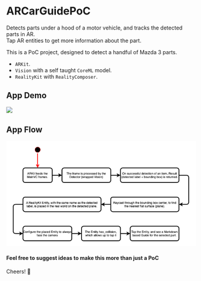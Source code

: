 # ARCarGuidePoC

Detects parts under a hood of a motor vehicle, and tracks the detected parts in AR.<br>
Tap AR entities to get more information about the part.

This is a PoC project, designed to detect a handful of Mazda 3 parts.

- `ARKit`.
- `Vision` with a self taught `CoreML` model.
- `RealityKit` with `RealityComposer`.

## App Demo
<img src="./docs/media/PoC_demo.gif">

## App Flow
<img src="./docs/media/PoC_flow.png">

<h4>Feel free to suggest ideas to make this more than just a PoC</h4>

Cheers! 🎈


